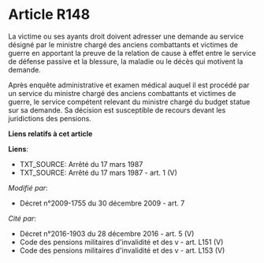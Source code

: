 # Article R148

La victime ou ses ayants droit doivent adresser une demande au service désigné par le ministre chargé des anciens combattants
et victimes de guerre en apportant la preuve de la relation de cause à effet entre le service de défense passive et la
blessure, la maladie ou le décès qui motivent la demande.

Après enquête administrative et examen médical auquel il est procédé par un service du ministre chargé des anciens
combattants et victimes de guerre, le service compétent relevant du ministre chargé du budget statue sur sa demande. Sa
décision est susceptible de recours devant les juridictions des pensions.

**Liens relatifs à cet article**

**Liens**:

  - TXT_SOURCE: Arrêté du 17 mars 1987
  - TXT_SOURCE: Arrêté du 17 mars 1987 - art. 1 (V)

_Modifié par_:

  - Décret n°2009-1755 du 30 décembre 2009 - art. 7

_Cité par_:

  - Décret n°2016-1903 du 28 décembre 2016 - art. 5 (V)
  - Code des pensions militaires d'invalidité et des v - art. L151 (V)
  - Code des pensions militaires d'invalidité et des v - art. L153 (V)
